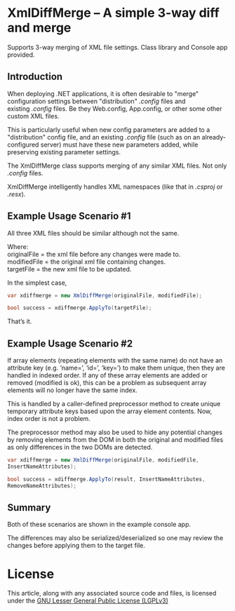 # XmlDiffMerge – A simple 3-way diff and merge

Supports 3-way merging of XML file settings. Class library and Console app
provided.

## Introduction

When deploying .NET applications, it is often desirable to "merge" configuration
settings between "distribution" *.config* files and existing *.config* files. Be
they Web.config, App.config, or other some other custom XML files.

This is particularly useful when new config parameters are added to a
"distribution" config file, and an existing *.config* file (such as on an
already-configured server) must have these new parameters added, while
preserving existing parameter settings.

The XmlDiffMerge class supports merging of any similar XML files. Not only
*.config* files.

XmlDiffMerge intelligently handles XML namespaces (like that in *.csproj* or
*.resx*).

## Example Usage Scenario \#1

All three XML files should be similar although not the same.

Where:\
originalFile = the xml file before any changes were made to.\
modifiedFile = the original xml file containing changes.\
targetFile = the new xml file to be updated.

In the simplest case,

```csharp
var xdiffmerge = new XmlDiffMerge(originalFile, modifiedFile);

bool success = xdiffmerge.ApplyTo(targetFile);
```

That’s it.

## Example Usage Scenario \#2

If array elements (repeating elements with the same name) do not have an
attribute key (e.g. ‘name=’, ‘id=’, ‘key=’) to make them unique, then they are
handled in indexed order. If any of these array elements are added or removed
(modified is ok), this can be a problem as subsequent array elements will no
longer have the same index.

This is handled by a caller-defined preprocessor method to create unique
temporary attribute keys based upon the array element contents. Now, index order
is not a problem.

The preprocessor method may also be used to hide any potential changes by
removing elements from the DOM in both the original and modified files as only
differences in the two DOMs are detected.

```csharp
var xdiffmerge = new XmlDiffMerge(originalFile, modifiedFile,
InsertNameAttributes);

bool success = xdiffmerge.ApplyTo(result, InsertNameAttributes,
RemoveNameAttributes);
```

## Summary

Both of these scenarios are shown in the example console app.

The differences may also be serialized/deserialized so one may review the
changes before applying them to the target file.

# License

This article, along with any associated source code and files, is licensed under the [GNU Lesser General Public License (LGPLv3)](http://www.opensource.org/licenses/lgpl-3.0.html)

